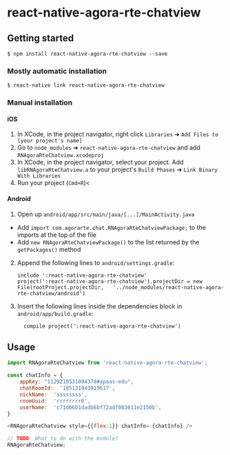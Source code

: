 
# react-native-agora-rte-chatview

## Getting started

`$ npm install react-native-agora-rte-chatview --save`

### Mostly automatic installation

`$ react-native link react-native-agora-rte-chatview`

### Manual installation


#### iOS

1. In XCode, in the project navigator, right click `Libraries` ➜ `Add Files to [your project's name]`
2. Go to `node_modules` ➜ `react-native-agora-rte-chatview` and add `RNAgoraRteChatview.xcodeproj`
3. In XCode, in the project navigator, select your project. Add `libRNAgoraRteChatview.a` to your project's `Build Phases` ➜ `Link Binary With Libraries`
4. Run your project (`Cmd+R`)<

#### Android

1. Open up `android/app/src/main/java/[...]/MainActivity.java`
  - Add `import com.agorarte.chat.RNAgoraRteChatviewPackage;` to the imports at the top of the file
  - Add `new RNAgoraRteChatviewPackage()` to the list returned by the `getPackages()` method
2. Append the following lines to `android/settings.gradle`:
  	```
  	include ':react-native-agora-rte-chatview'
  	project(':react-native-agora-rte-chatview').projectDir = new File(rootProject.projectDir, 	'../node_modules/react-native-agora-rte-chatview/android')
  	```
3. Insert the following lines inside the dependencies block in `android/app/build.gradle`:
  	```
      compile project(':react-native-agora-rte-chatview')
  	```


## Usage
```javascript
import RNAgoraRteChatview from 'react-native-agora-rte-chatview';

const chatInfo = {
	appKey: "1129210531094378#apaas-edu",
	chatRoomId:  '185131943919617',
	nickName:  'ssssssss',
	roomUuid:  'rrrrrrrr0',
	userName:  'c71db6b1dadb6bf72adf083611e2150b',
}

<RNAgoraRteChatview style={{flex:1}} chatInfo= {chatInfo} />

// TODO: What to do with the module?
RNAgoraRteChatview;
```
  